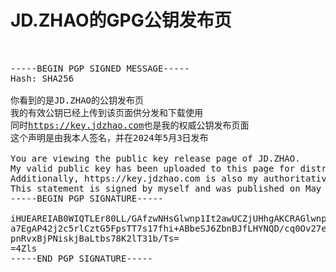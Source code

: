 # JD.ZHAO的GPG公钥发布页


<pre>


-----BEGIN PGP SIGNED MESSAGE-----
Hash: SHA256

你看到的是JD.ZHAO的公钥发布页
我的有效公钥已经上传到该页面供分发和下载使用
同时<a href="https://key.jdzhao.com">https://key.jdzhao.com</a>也是我的权威公钥发布页面
这个声明是由我本人签名，并在2024年5月3日发布

You are viewing the public key release page of JD.ZHAO.
My valid public key has been uploaded to this page for distribution and download.
Additionally, https://key.jdzhao.com is also my authoritative public key release page.
This statement is signed by myself and was published on May 3, 2024.
-----BEGIN PGP SIGNATURE-----

iHUEAREIAB0WIQTLEr80LL/GAfzwNHsGlwnp1It2awUCZjUHhgAKCRAGlwnp1It2
a7EgAP42j2c5rlCztG5FpsTT7s17fhi+ABbeSJ6ZbnBJfLHYNQD/cq0Ov27eWD4K
pnRvxBjPNiskjBaLtbs78K2lT31b/Ts=
=4Zls
-----END PGP SIGNATURE-----


</pre>